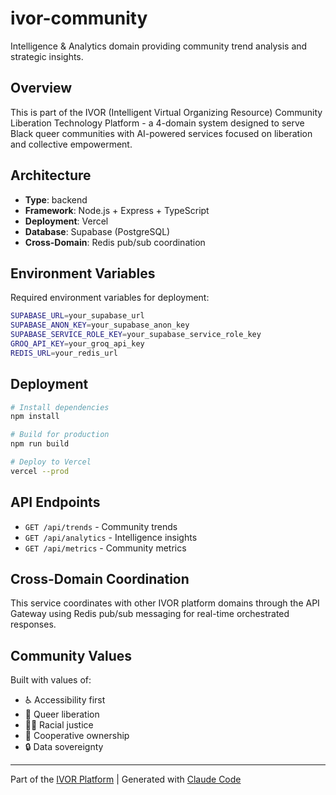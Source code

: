 # ivor-community

Intelligence & Analytics domain providing community trend analysis and strategic insights.

## Overview

This is part of the IVOR (Intelligent Virtual Organizing Resource) Community Liberation Technology Platform - a 4-domain system designed to serve Black queer communities with AI-powered services focused on liberation and collective empowerment.

## Architecture

- **Type**: backend
- **Framework**: Node.js + Express + TypeScript
- **Deployment**: Vercel
- **Database**: Supabase (PostgreSQL)
- **Cross-Domain**: Redis pub/sub coordination

## Environment Variables

Required environment variables for deployment:

```bash
SUPABASE_URL=your_supabase_url
SUPABASE_ANON_KEY=your_supabase_anon_key
SUPABASE_SERVICE_ROLE_KEY=your_supabase_service_role_key
GROQ_API_KEY=your_groq_api_key
REDIS_URL=your_redis_url
```

## Deployment

```bash
# Install dependencies
npm install

# Build for production
npm run build

# Deploy to Vercel
vercel --prod
```

## API Endpoints

- `GET /api/trends` - Community trends
- `GET /api/analytics` - Intelligence insights
- `GET /api/metrics` - Community metrics

## Cross-Domain Coordination

This service coordinates with other IVOR platform domains through the API Gateway using Redis pub/sub messaging for real-time orchestrated responses.

## Community Values

Built with values of:
- ♿ Accessibility first
- 🌈 Queer liberation
- ✊🏿 Racial justice  
- 🤝 Cooperative ownership
- 🔒 Data sovereignty

---

Part of the [IVOR Platform](https://github.com/BLKOUTUK/ivorsolo) | Generated with [Claude Code](https://claude.ai/code)
